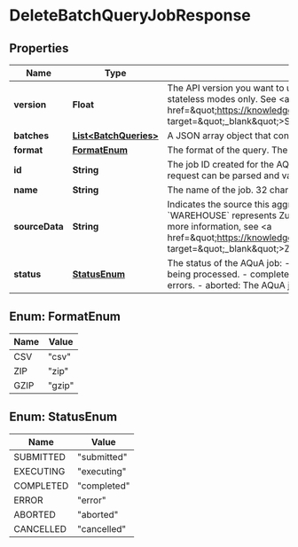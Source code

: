 

# DeleteBatchQueryJobResponse


## Properties

| Name | Type | Description | Notes |
|------------ | ------------- | ------------- | -------------|
|**version** | **Float** | The API version you want to use.   The supported versions are as follows:   - &#x60;1.1&#x60;. It supports both modes   - &#x60;1.0&#x60;. Default. It supports stateless modes only.  See &lt;a href&#x3D;\&quot;https://knowledgecenter.zuora.com/Zuora_Central_Platform/API/AB_Aggregate_Query_API/BA_Stateless_and_Stateful_Modes\&quot; target&#x3D;\&quot;_blank\&quot;&gt;Stateless and stateful modes&lt;/a&gt; for more information.  |  [optional] |
|**batches** | [**List&lt;BatchQueries&gt;**](BatchQueries.md) | A JSON array object that contains a list of batch objects.  |  [optional] |
|**format** | [**FormatEnum**](#FormatEnum) | The format of the query. The default value is &#x60;csv&#x60;.  |  [optional] |
|**id** | **String** | The job ID created for the AQuA API request. The job ID can be used for querying for the query status.   The ID exists only if the JSON request can be parsed and validated successfully. Otherwise, the job ID is null.  |  [optional] |
|**name** | **String** | The name of the job. 32 character limit.  |  [optional] |
|**sourceData** | **String** | Indicates the source this aggregate query runs against:  * &#x60;LIVE&#x60; represents the live transactional databases at Zuora (Data Query Live).  * &#x60;WAREHOUSE&#x60; represents Zuora Warehouse, which has better performance and fewer limitations than the live transactional database. For more information, see &lt;a href&#x3D;\&quot;https://knowledgecenter.zuora.com/Zuora_Central_Platform/Zuora_Warehouse/A_Zuora_Warehouse_overview\&quot; target&#x3D;\&quot;_blank\&quot;&gt;Zuora Warehouse&lt;/a&gt;.  |  [optional] |
|**status** | [**StatusEnum**](#StatusEnum) | The status of the AQuA job: - submitted: The AQuA job was submitted to the query executor for processing. - executing: The AQuA job is being processed. - completed: The AQuA job was successfully executed. - error: The AQuA job was not processed because of validation errors. - aborted: The AQuA job execution failed because one or more queries of this job failed. - cancelled: The AQuA job was cancelled.  |  [optional] |



## Enum: FormatEnum

| Name | Value |
|---- | -----|
| CSV | &quot;csv&quot; |
| ZIP | &quot;zip&quot; |
| GZIP | &quot;gzip&quot; |



## Enum: StatusEnum

| Name | Value |
|---- | -----|
| SUBMITTED | &quot;submitted&quot; |
| EXECUTING | &quot;executing&quot; |
| COMPLETED | &quot;completed&quot; |
| ERROR | &quot;error&quot; |
| ABORTED | &quot;aborted&quot; |
| CANCELLED | &quot;cancelled&quot; |



